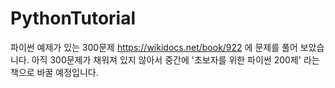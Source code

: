 # PythonTutorial
파이썬 예제가 있는 300문제
https://wikidocs.net/book/922 에 문제를 풀어 보았습니다.
아직 300문제가 채워져 있지 않아서 중간에 '초보자를 위한 파이썬 200제' 라는 책으로 바꿀 예정입니다.
